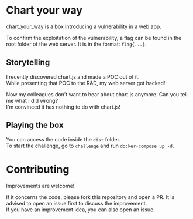 # Chart your way
chart_your_way is a box introducing a vulnerability in a web app.

To confirm the exploitation of the vulnerability, a flag can be found in the root folder of the web server. It is in the format: `flag{...}`.

## Storytelling
I recently discovered chart.js and made a POC out of it.  
While presenting that POC to the R&D, my web server got hacked!

Now my colleagues don't want to hear about chart.js anymore. Can you tell me what I did wrong?  
I'm convinced it has nothing to do with chart.js!

## Playing the box
You can access the code inside the `dist` folder.  
To start the challenge, go to `challenge` and run `docker-compose up -d`.

# Contributing
Improvements are welcome!

If it concerns the code, please fork this repository and open a PR. It is advised to open an issue first to discuss the improvement.  
If you have an improvement idea, you can also open an issue.
